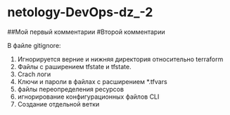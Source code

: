 # netology-DevOps-dz_-2
##Мой первый комментарии
#Второй комментарии

В файле gitignore:
1. Игнорируется верние и нижняя директория относительно terraform
2. Файлы с раширением tfstate и tfstate.
3. Crach логи
4. Ключи и пароли в файлах с расширением *.tfvars
5. файлы переопределения ресурсов
6. игнорирование конфигурационных файлов CLI
7. Создание отдельной ветки
